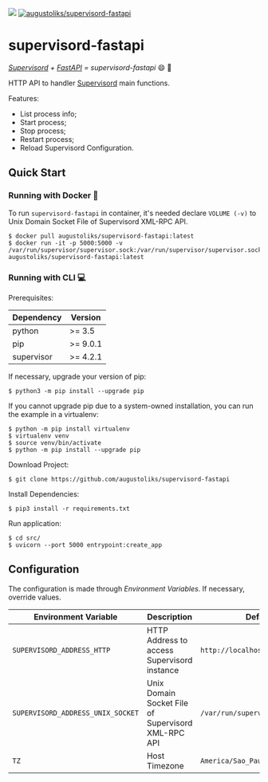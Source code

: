 [![](https://github.com/augustoliks/supervisord-fastapi/actions/workflows/docker-build.yml/badge.svg)](https://github.com/augustoliks/supervisord-fastapi/actions/workflows/docker-build.yml)
[![augustoliks/supervisord-fastapi](https://img.shields.io/badge/dockerfile-augustoliks/supervisord--fastapi:latest-blue.svg)](https://hub.docker.com/r/augustoliks/supervisord-fastapi)

# supervisord-fastapi

*[Supervisord](https://github.com/Supervisor/supervisor) + [FastAPI](https://github.com/tiangolo/fastapi) = supervisord-fastapi* :smile: :rocket:

HTTP API to handler [Supervisord](https://github.com/Supervisor/supervisor) main functions.

Features: 

- List process info;
- Start process;
- Stop process;
- Restart process;
- Reload Supervisord Configuration.

## Quick Start

### Running with Docker :whale:

To run `supervisord-fastapi` in container, it's needed declare `VOLUME (-v)` to Unix Domain Socket File of Supervisord XML-RPC API.

```shell
$ docker pull augustoliks/supervisord-fastapi:latest
$ docker run -it -p 5000:5000 -v /var/run/supervisor/supervisor.sock:/var/run/supervisor/supervisor.sock augustoliks/supervisord-fastapi:latest
```

### Running with CLI :computer: 

Prerequisites: 

Dependency          | Version
---                 |---
python              | >= 3.5
pip                 | >= 9.0.1
supervisor          | >= 4.2.1 

If necessary, upgrade your version of pip:

```shell
$ python3 -m pip install --upgrade pip
```

If you cannot upgrade pip due to a system-owned installation, you can run the example in a virtualenv:

```shell
$ python -m pip install virtualenv
$ virtualenv venv
$ source venv/bin/activate
$ python -m pip install --upgrade pip
```

Download Project:

```shell
$ git clone https://github.com/augustoliks/supervisord-fastapi
```

Install Dependencies:

```shell
$ pip3 install -r requirements.txt
```

Run application:

```shell
$ cd src/
$ uvicorn --port 5000 entrypoint:create_app 
```

## Configuration

The configuration is made through *Environment Variables*. If necessary, override values.

Environment Variable                | Description                                           | Default Value
---                                 |---                                                    |---
`SUPERVISORD_ADDRESS_HTTP`          | HTTP Address to access Supervisord instance           | `http://localhost`
`SUPERVISORD_ADDRESS_UNIX_SOCKET`   | Unix Domain Socket File of Supervisord XML-RPC API    | `/var/run/supervisor/supervisor.sock`
`TZ`                                | Host Timezone                                         | `America/Sao_Paulo`
